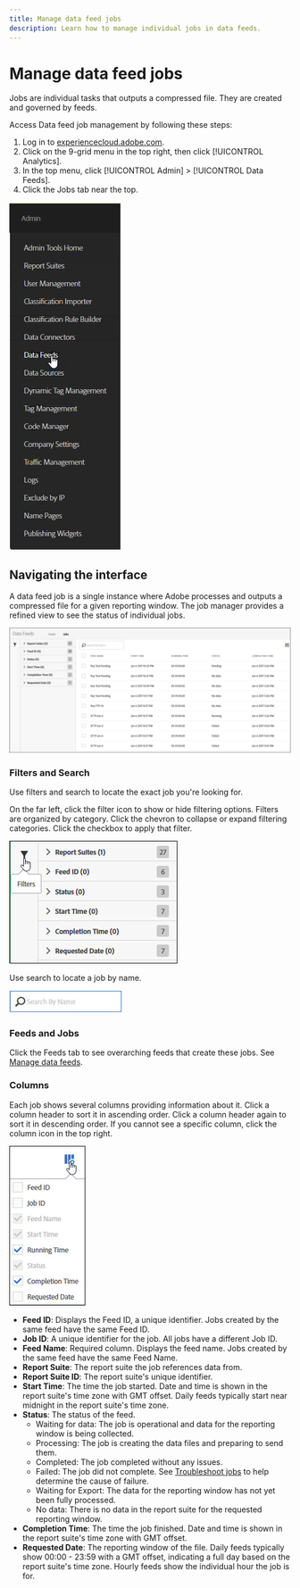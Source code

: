 ```yaml
---
title: Manage data feed jobs
description: Learn how to manage individual jobs in data feeds.
---
```


# Manage data feed jobs

Jobs are individual tasks that outputs a compressed file. They are created and governed by feeds.

Access Data feed job management by following these steps:

1. Log in to [experiencecloud.adobe.com](https://experiencecloud.adobe.com).
2. Click on the 9-grid menu in the top right, then click [!UICONTROL Analytics].
3. In the top menu, click [!UICONTROL Admin] > [!UICONTROL Data Feeds].
4. Click the Jobs tab near the top.

![Data feed menu](assets/AdminMenu.png)

## Navigating the interface

A data feed job is a single instance where Adobe processes and outputs a compressed file for a given reporting window. The job manager provides a refined view to see the status of individual jobs.

![Jobs](assets/jobs.jpg)

### Filters and Search

Use filters and search to locate the exact job you're looking for.

On the far left, click the filter icon to show or hide filtering options. Filters are organized by category. Click the chevron to collapse or expand filtering categories. Click the checkbox to apply that filter.

![Filter](assets/jobs-filter.jpg)

Use search to locate a job by name.

![Search](assets/search.jpg)

### Feeds and Jobs

Click the Feeds tab to see overarching feeds that create these jobs. See [Manage data feeds](df-manage-feeds.md).

### Columns

Each job shows several columns providing information about it. Click a column header to sort it in ascending order. Click a column header again to sort it in descending order. If you cannot see a specific column, click the column icon in the top right.

![Column icon](assets/job-cols.jpg)

* **Feed ID**: Displays the Feed ID, a unique identifier. Jobs created by the same feed have the same Feed ID.
* **Job ID**: A unique identifier for the job. All jobs have a different Job ID.
* **Feed Name**: Required column. Displays the feed name. Jobs created by the same feed have the same Feed Name.
* **Report Suite**: The report suite the job references data from.
* **Report Suite ID**: The report suite's unique identifier.
* **Start Time**: The time the job started. Date and time is shown in the report suite's time zone with GMT offset. Daily feeds typically start near midnight in the report suite's time zone.
* **Status**: The status of the feed.
  * Waiting for data: The job is operational and data for the reporting window is being collected.
  * Processing: The job is creating the data files and preparing to send them.
  * Completed: The job completed without any issues.
  * Failed: The job did not complete. See [Troubleshoot jobs](jobs-troubleshooting.md) to help determine the cause of failure.
  * Waiting for Export: The data for the reporting window has not yet been fully processed.
  * No data: There is no data in the report suite for the requested reporting window.
* **Completion Time**: The time the job finished. Date and time is shown in the report suite's time zone with GMT offset.
* **Requested Date**: The reporting window of the file. Daily feeds typically show 00:00 - 23:59 with a GMT offset, indicating a full day based on the report suite's time zone. Hourly feeds show the individual hour the job is for.
